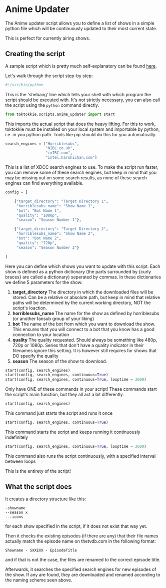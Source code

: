 # Anime Updater

The Anime updater script allows you to define a list of shows in a simple
python file which will be continuously updated to their most current state.

This is perfect for currently airing shows.

## Creating the script

A sample script which is pretty much self-explanatory can be found
[here](../../toktokkie/templates/anime_updater_template.py). 

Let's walk through the script step-by step:

```python
#!/usr/bin/python
```

This is the 'shebang' line which tells your shell with which program the
script should be executed with. It's not strictly necessary, you can
also call the script using the ```python``` command directly.

```python
from toktokkie.scripts.anime_updater import start
```

This imports the actual script that does the heavy lifting. For this to
work, toktokkie must be installed on your local system and importable
by python, i.e. in you python path. Tools like pip should do this for
you automatically.

```python
search_engines = ["Horriblesubs",
                  "NIBL.co.uk",
                  "ixIRC.com",
                  "intel.haruhichan.com"]
```

This is a list of XDCC search engines to use. To make the script run
faster, you can remove some of these search engines, but keep in mind
that you may be missing out on some search results, as none of these
search engines can find everything available.

```python
config = [

    {"target_directory": "Target Directory 1",
     "horriblesubs_name": "Show Name 1",
     "bot": "Bot Name 1",
     "quality": "1080p",
     "season": "Season Number 1"},

    {"target_directory": "Target Directory 2",
     "horriblesubs_name": "Show Name 2",
     "bot": "Bot Name 2",
     "quality": "720p",
     "season": "Season Number 2"}

]
```

Here you can define which shows you want to update with this script.
Each show is defined as a python dictionary (the parts surrounded by
{curly braces} are called a dictionary) seperated by commas. In these
dictionaries we define 5 parameters for the show:

1. **target_directory**
   The directory in which the downloaded files will be stored.
   Can be a relative or absolute path, but keep in mind that relative
   paths will be determined by the current working directory, NOT the
   script's loaction.
2. **horriblesubs_name**
   The name for the show as defined by horriblesubs (or another fansub
   group of your liking)
3. **bot**
   The name of the bot from which you want to download the show.
   This ensures that you will connect to a bot that you know has a good
   connection to your location
4. **quality**
   The quality requested. Should always be something like 480p, 720p or
   1080p. Series that don't have a quality indicator in their filenames
   ignore this setting. It is however still requires for shows that DO
   specify the quality
5. **season**
   The season of the show to download.
   
```python
start(config, search_engines)
start(config, search_engines, continuous=True)
start(config, search_engines, continuous=True, looptime = 3600)
```

Only have ONE of these commands in your script!
These commands start the script's main function, but they all act a bit
differently.

```python
start(config, search_engines)
```

This command just starts the script and runs it once

```python
start(config, search_engines, continuous=True)
```

This command starts the script and keeps running it continuously
indefinitely

```python
start(config, search_engines, continuous=True, looptime = 3600)
```

This command also runs the script continuously, with a specified
interval between loops

This is the entirety of the script!

## What the script does
 
It creates a directory structure like this:

    -showname
    --season x
    --.icons
    
for each show specified in the script, if it does not exist that way yet.

Then it checks the existing episodes (if there are any) that their
file names actually match the episode name on thetvdb.com in the
following format:

    Showname - SXXEXX - EpisodeTitle

and if that is not the case, the files are renamed to the correct episode
title.

Afterwards, it searches the specified search engines for new episodes of
the show. If any are found, they are downloaded and renamed according
to the naming scheme seen above.